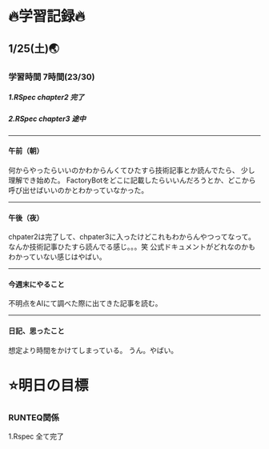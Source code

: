 # 🔥学習記録🔥
## 1/25(土)🌏
### 学習時間  7時間(23/30)
##### 1.RSpec chapter2 完了
##### 2.RSpec chapter3 途中

***
#### 午前（朝）
何からやったらいいのかわからんくてひたすら技術記事とか読んでたら、
少し理解でき始めた。
FactoryBotをどこに記載したらいいんだろうとか、どこから呼び出せばいいのかとわかっていなかった。

***
#### 午後（夜）
chpater2は完了して、chpater3に入ったけどこれもわからんやつってなって。
なんか技術記事ひたすら読んでる感じ。。。笑
公式ドキュメントがどれなのかもわかっていない感じはやばい。


***
#### 今週末にやること
不明点をAIにて調べた際に出てきた記事を読む。

***
#### 日記、思ったこと
想定より時間をかけてしまっている。
うん。やばい。

# ⭐️明日の目標
### RUNTEQ関係
1.Rspec 全て完了
